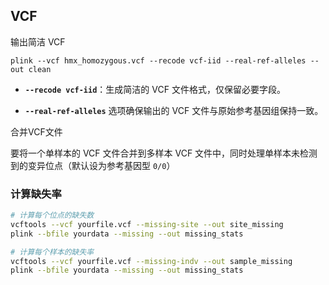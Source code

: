 ## VCF

输出简洁 VCF

```
plink --vcf hmx_homozygous.vcf --recode vcf-iid --real-ref-alleles --out clean
```

- **`--recode vcf-iid`**：生成简洁的 VCF 文件格式，仅保留必要字段。

-  **`--real-ref-alleles`** 选项确保输出的 VCF 文件与原始参考基因组保持一致。

合并VCF文件

要将一个单样本的 VCF 文件合并到多样本 VCF 文件中，同时处理单样本未检测到的变异位点（默认设为参考基因型 `0/0`）

### 计算缺失率

```bash
# 计算每个位点的缺失数
vcftools --vcf yourfile.vcf --missing-site --out site_missing
plink --bfile yourdata --missing --out missing_stats

# 计算每个样本的缺失率
vcftools --vcf yourfile.vcf --missing-indv --out sample_missing
plink --bfile yourdata --missing --out missing_stats

```


